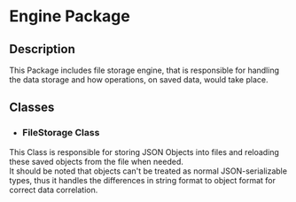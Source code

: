 # Engine Package
## Description
This Package includes file storage engine, that is responsible for handling the data storage and how operations, on saved data, would take place.
## Classes
- ### FileStorage Class
This Class is responsible for storing JSON Objects into files and reloading these saved objects from the file when needed.<br>
It should be noted that objects can't be treated as normal JSON-serializable types, thus it handles the differences in string format to object format for correct data correlation.